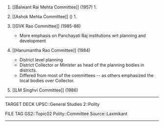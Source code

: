 1. [[Balwant Rai Mehta Committee]] (1957)
	1. 
2. [[Ashok Mehta Committee]] ()
	1. 
3. [[GVK Rao Committee]] (1985-86)
	-  More emphasis on Panchayati Raj institutions wrt planning and development
4.  [[Hanumantha Rao Committee]] (1984)
	-  District level planning
	-  District Collector or Minister as head of the planning bodies in districts.
	-  Differed from most of the committees -- as others emphasized the local bodies over Collector.

5. [[LM Singhvi Committee]] (1986)
	
---
TARGET DECK
UPSC::General Studies 2::Polity

FILE TAG
GS2::Topic02 Polity::Committee Source::Laxmikant

---